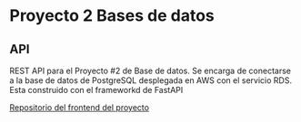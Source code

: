 # Proyecto 2 Bases de datos
## API
REST API para el Proyecto #2 de Base de datos. Se encarga de conectarse a la base de datos de PostgreSQL desplegada en AWS con el servicio RDS. Esta construido con el frameworkd de FastAPI

[Repositorio del frontend del proyecto](https://github.com/Kojimena/BD-Proyecto2)
